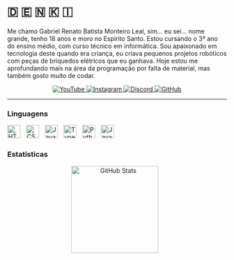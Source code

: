 # 🇩 🇪 🇳 🇰 🇮

Me chamo Gabriel Renato Batista Monteiro Leal, sim... eu sei... nome grande, tenho 18 anos e moro no Espirito Santo. Estou cursando o 3º ano do ensino médio, com curso técnico em informática. Sou apaixonado em tecnologia deste quando era criança, eu criava pequenos projetos robóticos com peças de briquedos elétricos que eu ganhava. Hoje estou me aprofundando mais na área da programação por falta de material, mas também gosto muito de codar. 

<p align="center">
    <a href="https://www.youtube.com/@Denki_xs?sub_confirmation=1" target="_blank">
        <img 
        alt="YouTube"
        title="Inscreva-se no meu canal"
        src="https://custom-icon-badges.demolab.com/badge/YouTube-fc0303?style=for-the-badge&logo=video&logoColor=white&labelColor=e00000"
        />
    </a>
    <a href="https://www.instagram.com/denki_xs/" target="_blank">
        <img 
        alt="Instagram" 
        title="Me siga no instagram" 
        src="https://custom-icon-badges.demolab.com/badge/Instagram-ff00bb?style=for-the-badge&logo=instagram1&logoColor=white&labelColor=ff0077"
        />
    </a>
    <a href="https://discord.gg/4Dq2cFdD" target="_blank">
        <img 
        alt="Discord" 
        title="Entre no meu servidor" 
        src="https://custom-icon-badges.demolab.com/badge/Discord-6726ff?style=for-the-badge&logo=discord&logoColor=white&labelColor=4c00ff"
        />
    </a>
    <a href="https://github.com/Denkixs?tab=followers" target="_blank">
        <img 
        alt="GitHub" 
        title="Me siga no GitHub" 
        src="https://custom-icon-badges.demolab.com/badge/GitHub-0d0d0d?style=for-the-badge&logo=github&logoColor=white&labelColor=000000"
        />
    </a>
</p>

---

### Linguagens

<img 
    align="left" 
    alt="HTML"
    title="HTML" 
    width="30px" 
    style="padding-right: 10px;" 
    src="https://cdn.jsdelivr.net/gh/devicons/devicon@latest/icons/html5/html5-original.svg" 
/>
<img 
    align="left" 
    alt="CSS" 
    title="CSS"
    width="30px" 
    style="padding-right: 10px;" 
    src="https://cdn.jsdelivr.net/gh/devicons/devicon@latest/icons/css3/css3-original.svg" 
/>
<img 
    align="left" 
    alt="JavaScript" 
    title="JavaScript"
    width="30px" 
    style="padding-right: 10px;" 
    src="https://cdn.jsdelivr.net/gh/devicons/devicon@latest/icons/javascript/javascript-original.svg" 
/>
<img 
    align="left" 
    alt="TypeScript"
    title="TypeScript" 
    width="30px" 
    style="padding-right: 10px;" 
    src="https://cdn.jsdelivr.net/gh/devicons/devicon@latest/icons/typescript/typescript-original.svg" 
/>
<img 
    align="left" 
    alt="Python" 
    title="Python"
    width="30px" 
    style="padding-right: 10px;" 
    src="https://cdn.jsdelivr.net/gh/devicons/devicon@latest/icons/python/python-original.svg" 
/>
<img 
    align="left" 
    alt="Java" 
    title="Java"
    width="30px" 
    style="padding-right: 10px;" 
    src="https://cdn.jsdelivr.net/gh/devicons/devicon@latest/icons/java/java-original.svg" 
/>

<br/>
<br/>

### Estatísticas

<p align="center">
  <img 
    alt="GitHub Stats" 
    height="200" 
    style="padding-right: 10px;" 
    src="https://github-readme-stats.vercel.app/api?username=Denkixs&show_icons=true&theme=tokyonight&include_all_commits=true&locale=pt-br"  
    alt="GitHub Stats" 
    height="200" 
    src="https://github-readme-stats.vercel.app/api/top-langs/?username=Denkixs&theme=tokyonight&layout=compact&custom_title=Tecnologias&langs_count=6" 
  />

</p>
